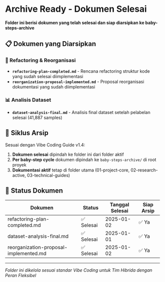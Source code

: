 # Archive Ready - Dokumen Selesai

**Folder ini berisi dokumen yang telah selesai dan siap diarsipkan ke baby-steps-archive**

## 📋 Dokumen yang Diarsipkan

### 🔧 Refactoring & Reorganisasi
- **`refactoring-plan-completed.md`** - Rencana refactoring struktur kode yang sudah selesai diimplementasi
- **`reorganization-proposal-implemented.md`** - Proposal reorganisasi dokumentasi yang sudah diimplementasi

### 📊 Analisis Dataset
- **`dataset-analysis-final.md`** - Analisis final dataset setelah pelabelan selesai (41,887 samples)

## 🔄 Siklus Arsip

Sesuai dengan Vibe Coding Guide v1.4:
1. **Dokumen selesai** dipindah ke folder ini dari folder aktif
2. **Per baby-step cycle** dokumen dipindah ke `baby-steps-archive/` di root proyek
3. **Dokumentasi aktif** tetap di folder utama (01-project-core, 02-research-active, 03-technical-guides)

## 📝 Status Dokumen

| Dokumen | Status | Tanggal Selesai | Siap Arsip |
|---------|--------|-----------------|------------|
| refactoring-plan-completed.md | ✅ Selesai | 2025-01-02 | ✅ Ya |
| dataset-analysis-final.md | ✅ Selesai | 2025-01-01 | ✅ Ya |
| reorganization-proposal-implemented.md | ✅ Selesai | 2025-01-02 | ✅ Ya |

---

*Folder ini dikelola sesuai standar Vibe Coding untuk Tim Hibrida dengan Peran Fleksibel*